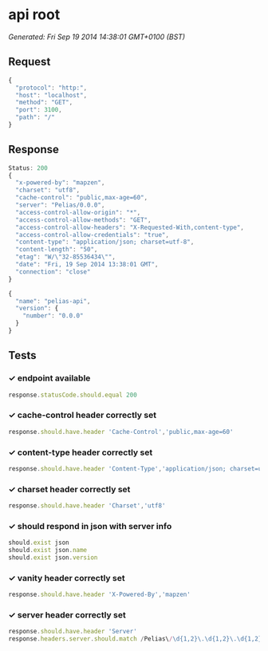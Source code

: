 # api root

*Generated: Fri Sep 19 2014 14:38:01 GMT+0100 (BST)*
## Request
```javascript
{
  "protocol": "http:",
  "host": "localhost",
  "method": "GET",
  "port": 3100,
  "path": "/"
}
```

## Response
```javascript
Status: 200
{
  "x-powered-by": "mapzen",
  "charset": "utf8",
  "cache-control": "public,max-age=60",
  "server": "Pelias/0.0.0",
  "access-control-allow-origin": "*",
  "access-control-allow-methods": "GET",
  "access-control-allow-headers": "X-Requested-With,content-type",
  "access-control-allow-credentials": "true",
  "content-type": "application/json; charset=utf-8",
  "content-length": "50",
  "etag": "W/\"32-85536434\"",
  "date": "Fri, 19 Sep 2014 13:38:01 GMT",
  "connection": "close"
}
```
```javascript
{
  "name": "pelias-api",
  "version": {
    "number": "0.0.0"
  }
}
```

## Tests

### ✓ endpoint available
```javascript
response.statusCode.should.equal 200
```

### ✓ cache-control header correctly set
```javascript
response.should.have.header 'Cache-Control','public,max-age=60'
```

### ✓ content-type header correctly set
```javascript
response.should.have.header 'Content-Type','application/json; charset=utf-8'
```

### ✓ charset header correctly set
```javascript
response.should.have.header 'Charset','utf8'
```

### ✓ should respond in json with server info
```javascript
should.exist json
should.exist json.name
should.exist json.version
```

### ✓ vanity header correctly set
```javascript
response.should.have.header 'X-Powered-By','mapzen'
```

### ✓ server header correctly set
```javascript
response.should.have.header 'Server'
response.headers.server.should.match /Pelias\/\d{1,2}\.\d{1,2}\.\d{1,2}/
```

